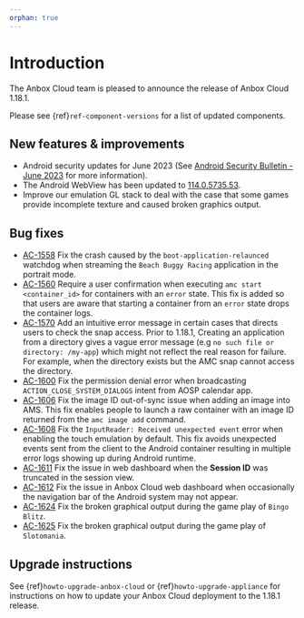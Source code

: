 ```yaml
---
orphan: true
---
```

# Introduction
The Anbox Cloud team is pleased to announce the release of Anbox Cloud 1.18.1.

Please see {ref}`ref-component-versions` for a list of updated components.

## New features & improvements
* Android security updates for June 2023 (See [Android Security Bulletin - June 2023](https://source.android.com/docs/security/bulletin/2023-06-01) for more information).
* The Android WebView has been updated to [114.0.5735.53](https://chromereleases.googleblog.com/2023/05/early-stable-update-for-android.html).
* Improve our emulation GL stack to deal with the case that some games provide incomplete texture and caused broken graphics output.

## Bug fixes

- [AC-1558](https://warthogs.atlassian.net/browse/AC-1558) Fix the crash caused by the `boot-application-relaunced` watchdog when streaming the `Beach Buggy Racing` application in the portrait mode.
- [AC-1560](https://warthogs.atlassian.net/browse/AC-1560) Require a user confirmation when executing `amc start <container_id>` for containers with an `error` state. This fix is added so that users are aware that starting a container from an `error` state drops the container logs.
- [AC-1570](https://warthogs.atlassian.net/browse/AC-1570) Add an intuitive error message in certain cases that directs users to check the snap access. Prior to 1.18.1, Creating an application from a directory gives a vague error message (e.g `no such file or directory: /my-app`) which might not reflect the real reason for failure. For example, when the directory exists but the AMC snap cannot access the directory. 
- [AC-1600](https://warthogs.atlassian.net/browse/AC-1600) Fix the permission denial error when broadcasting `ACTION_CLOSE_SYSTEM_DIALOGS` intent from AOSP calendar app.
- [AC-1606](https://warthogs.atlassian.net/browse/AC-1606) Fix the image ID out-of-sync issue when adding an image into AMS. This fix enables people to launch a raw container with an image ID returned from the `amc image add` command.
- [AC-1608](https://warthogs.atlassian.net/browse/AC-1608) Fix the `InputReader: Received unexpected event` error when enabling the touch emulation by default. This fix avoids unexpected events sent from the client to the Android container resulting in multiple error logs showing up during Android runtime.
- [AC-1611](https://warthogs.atlassian.net/browse/AC-1611) Fix the issue in web dashboard when the **Session ID** was truncated in the session view.
- [AC-1612](https://warthogs.atlassian.net/browse/AC-1612) Fix the issue in Anbox Cloud web dashboard when occasionally the navigation bar of the Android system may not appear.
- [AC-1624](https://warthogs.atlassian.net/browse/AC-1624) Fix the broken graphical output during the game play of `Bingo Blitz`.
- [AC-1625](https://warthogs.atlassian.net/browse/AC-1625) Fix the broken graphical output during the game play of `Slotomania`.


## Upgrade instructions

See {ref}`howto-upgrade-anbox-cloud` or {ref}`howto-upgrade-appliance` for instructions on how to update your Anbox Cloud deployment to the 1.18.1 release.
